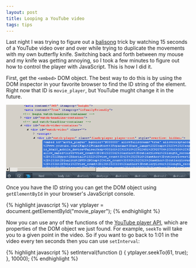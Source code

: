 ```yaml
---
layout: post
title: Looping a YouTube video
tags: tips
---
```


Last night I was trying to figure out a [balisong](https://en.wikipedia.org/wiki/Balisong_%28knife%29) trick by watching 15 seconds of a YouTube video over and over while trying to duplicate the movements with my own butterfly knife. Switching back and forth between my mouse and my knife was getting annoying, so I took a few minutes to figure out how to control the player with JavaScript. This is how I did it.

First, get the `<embed>` DOM object. The best way to do this is by using the DOM inspector in your favorite browser to find the ID string of the element. Right now that ID is `movie_player`, but YouTube mught change it in the future. 

![A screenshot of Firefox's DOM inspector](/images/movie_player.png)

Once you have the ID string you can get the DOM object using `getElementById` in your browser's JavaScript console.

{% highlight javascript %}
var ytplayer = document.getElementById("movie_player");
{% endhighlight %}

Now you can use any of the functions of the [YouTube player API](https://developers.google.com/youtube/js_api_reference#Playback_controls), which are properties of the DOM object we just found. For example, `seekTo` will take you to a given point in the video. So if you want to go back to 1:01 in the video every ten seconds then you can use `setInterval`:

{% highlight javascript %}
setInterval(function () { ytplayer.seekTo(61, true); }, 10000);
{% endhighlight %}